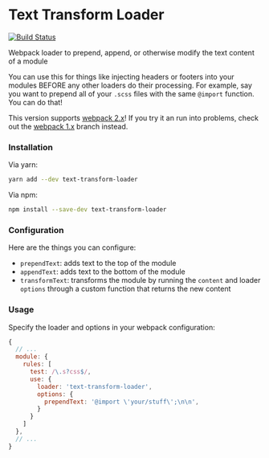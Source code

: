 # Text Transform Loader

[![Build Status](https://travis-ci.org/kmck/webpack-text-transform-loader.svg?branch=master)](https://travis-ci.org/kmck/webpack-text-transform-loader)

Webpack loader to prepend, append, or otherwise modify the text content of a module

You can use this for things like injecting headers or footers into your modules BEFORE any other
loaders do their processing. For example, say you want to prepend all of your `.scss` files with
the same `@import` function. You can do that!

This version supports [webpack 2.x](https://webpack.js.org/)! If you try it an run into problems, check out the [webpack 1.x]( https://github.com/kmck/webpack-text-transform-loader/tree/v1.1.1) branch instead.

### Installation

Via yarn:

```bash
yarn add --dev text-transform-loader
```

Via npm:

```bash
npm install --save-dev text-transform-loader
```

### Configuration

Here are the things you can configure:

* `prependText`: adds text to the top of the module
* `appendText`: adds text to the bottom of the module
* `transformText`: transforms the module by running the `content` and loader `options`
 through a custom function that returns the new content

### Usage

Specify the loader and options in your webpack configuration:

```js
{
  // ...
  module: {
    rules: [
      test: /\.s?css$/,
      use: {
        loader: 'text-transform-loader',
        options: {
          prependText: '@import \'your/stuff\';\n\n',
        }
      }
    ]
  },
  // ...
}
```
